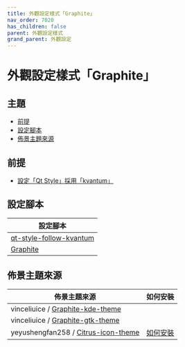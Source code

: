 ```yaml
---
title: 外觀設定樣式「Graphite」
nav_order: 7020
has_children: false
parent: 外觀設定樣式
grand_parent: 外觀設定
---
```



# 外觀設定樣式「Graphite」




## 主題

* [前提](#前提)
* [設定腳本](#設定腳本)
* [佈景主題來源](#佈景主題來源)




## 前提

* [設定「Qt Style」採用「kvantum」](https://samwhelp.github.io/note-about-lingmo/read/howto/config-qt-style.html#%E8%A8%AD%E5%AE%9Aqt-style%E6%8E%A1%E7%94%A8kvantum)




## 設定腳本

| 設定腳本 |
| ------- |
| [qt-style-follow-kvantum](https://github.com/samwhelp/lingmo-adjustment/tree/main/prototype/main/qt-style-config/qt-style-follow-kvantum) |
| [Graphite](https://github.com/samwhelp/lingmo-adjustment/tree/main/prototype/main/style-config/switch/Graphite) |




## 佈景主題來源

| 佈景主題來源 | 如何安裝 |
| ---------- | ------- |
| vinceliuice / [Graphite-kde-theme](https://github.com/vinceliuice/Graphite-kde-theme) | |
| vinceliuice / [Graphite-gtk-theme](https://github.com/vinceliuice/Graphite-gtk-theme) | |
| yeyushengfan258 / [Citrus-icon-theme](https://github.com/yeyushengfan258/Citrus-icon-theme) | [如何安裝](https://samwhelp.github.io/note-about-lingmo/read/subject/theme/source/Citrus.html#如何安裝citrus-icon-theme) |
